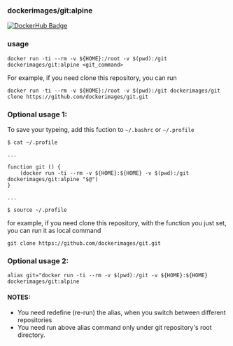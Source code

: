 ### dockerimages/git:alpine

[![DockerHub Badge](http://dockeri.co/image/alpine/git)](https://hub.docker.com/r/dockerimages/git/)

### usage

    docker run -ti --rm -v ${HOME}:/root -v $(pwd):/git dockerimages/git:alpine <git_command>

For example, if you need clone this repository, you can run

    docker run -ti --rm -v ${HOME}:/root -v $(pwd):/git dockerimages/git clone https://github.com/dockerimages/git.git
    
### Optional usage 1:

To save your typeing, add this fuction to `~/.bashrc` or `~/.profile`
    
    $ cat ~/.profile
    
    ...
    
    function git () {
        (docker run -ti --rm -v ${HOME}:${HOME} -v $(pwd):/git dockerimages/git:alpine "$@")
    }
    
    ...
    
    $ source ~/.profile

for example, if you need clone this repository, with the function you just set, you can run it as local command

    git clone https://github.com/dockerimages/git.git

### Optional usage 2:

    alias git="docker run -ti --rm -v $(pwd):/git -v ${HOME}:${HOME} dockerimages/git:alpine
    
#### NOTES:

- You need redefine (re-run) the alias, when you switch between different repositories
- You need run above alias command only under git repository's root directory.
